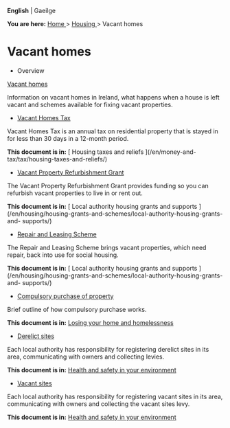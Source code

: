 **English** |  Gaeilge 

**You are here:** [ Home ](/en/) > [ Housing ](/en/housing/) > Vacant homes

#  Vacant homes

  * Overview 

[ Vacant homes ](/en/housing/vacant-homes/vacant-homes/)

Information on vacant homes in Ireland, what happens when a house is left
vacant and schemes available for fixing vacant properties.

  * [ Vacant Homes Tax ](/en/money-and-tax/tax/housing-taxes-and-reliefs/vacant-homes-tax/)

Vacant Homes Tax is an annual tax on residential property that is stayed in
for less than 30 days in a 12-month period.

**This document is in:** [ Housing taxes and reliefs ](/en/money-and-
tax/tax/housing-taxes-and-reliefs/)

  * [ Vacant Property Refurbishment Grant ](/en/housing/housing-grants-and-schemes/local-authority-housing-grants-and-supports/vacant-property-refurbishment-grant/)

The Vacant Property Refurbishment Grant provides funding so you can refurbish
vacant properties to live in or rent out.

**This document is in:** [ Local authority housing grants and supports
](/en/housing/housing-grants-and-schemes/local-authority-housing-grants-and-
supports/)

  * [ Repair and Leasing Scheme ](/en/housing/housing-grants-and-schemes/local-authority-housing-grants-and-supports/repair-and-leasing-scheme/)

The Repair and Leasing Scheme brings vacant properties, which need repair,
back into use for social housing.

**This document is in:** [ Local authority housing grants and supports
](/en/housing/housing-grants-and-schemes/local-authority-housing-grants-and-
supports/)

  * [ Compulsory purchase of property ](/en/housing/losing-your-home-and-homelessness/compulsory-purchase-of-property/)

Brief outline of how compulsory purchase works.

**This document is in:** [ Losing your home and homelessness
](/en/housing/losing-your-home-and-homelessness/)

  * [ Derelict sites ](/en/environment/buildings-and-structures/derelict-sites/)

Each local authority has responsibility for registering derelict sites in its
area, communicating with owners and collecting levies.

**This document is in:** [ Health and safety in your environment
](/en/environment/buildings-and-structures/)

  * [ Vacant sites ](/en/environment/buildings-and-structures/vacant-sites/)

Each local authority has responsibility for registering vacant sites in its
area, communicating with owners and collecting the vacant sites levy.

**This document is in:** [ Health and safety in your environment
](/en/environment/buildings-and-structures/)
